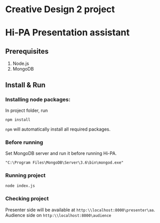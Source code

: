 # Creative Design 2 project

# Hi-PA Presentation assistant

## Prerequisites
1) Node.js
2) MongoDB

## Install & Run

### Installing node packages:
In project folder, run
```
npm install
```
`npm` will automatically install all required packages.

### Before running
Set MongoDB server and run it before running Hi-PA.
```
"C:\Program Files\MongoDB\Server\3.6\bin\mongod.exe"
```

### Running project

```
node index.js
```

### Checking project

Presenter side will be available at `http:\\localhost:8000\presenter\aa`. Audience side on `http:\\localhost:8000\audience`
